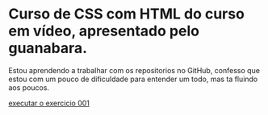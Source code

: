 # Curso de CSS com HTML do curso em vídeo, apresentado pelo guanabara. #

Estou aprendendo a trabalhar  com os repositorios no GitHub, confesso que estou com um pouco de dificuldade para entender um todo, mas ta fluindo aos poucos.

<a href="https://mrraakil.git.io/curso-CSS/blob/main/modulo2/ex001/index.html"> executar o exercicio 001
